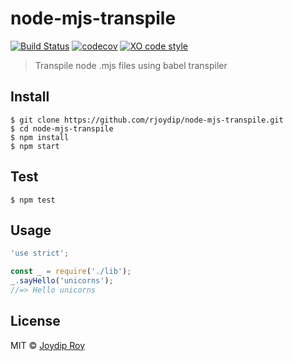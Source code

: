# node-mjs-transpile

[![Build Status](https://travis-ci.org/rjoydip/node-mjs-transpile.svg?branch=master)](https://travis-ci.org/rjoydip/node-mjs-transpile) [![codecov](https://codecov.io/gh/rjoydip/node-mjs-transpile/badge.svg?branch=master)](https://codecov.io/gh/rjoydip/node-mjs-transpile?branch=master)
[![XO code style](https://img.shields.io/badge/code_style-XO-5ed9c7.svg)](https://github.com/xojs/xo)

> Transpile node .mjs files using babel transpiler


## Install

```
$ git clone https://github.com/rjoydip/node-mjs-transpile.git
$ cd node-mjs-transpile
$ npm install
$ npm start
```

## Test

```
$ npm test
```

## Usage

```js
'use strict';

const _ = require('./lib');
_.sayHello('unicorns');
//=> Hello unicorns
```


## License

MIT © [Joydip Roy](https://github.com/rjoydip)
